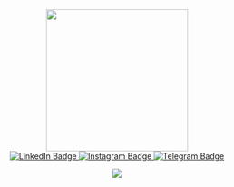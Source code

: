  <div id="header" align="center">
  <img src="https://media.giphy.com/media/qgQUggAC3Pfv687qPC/giphy.gif" width="250"/>
</div>

<div id="header" align="center""badges">
  <a href="https://www.linkedin.com/in/asadbek-abdulkhakov-21a6a6274">
    <img src="https://img.shields.io/badge/LinkedIn-blue?style=for-the-badge&logo=linkedin&logoColor=white" alt="LinkedIn Badge"/>
<a href="https://instagram.com/abdulkhakovasadbek?igshid=NzZlODBkYWE4Ng==">
    <img src="https://img.shields.io/badge/Instagram-red?style=for-the-badge&logo=Instagram&logoColor=white" alt="Instagram Badge"/>  
</a>
  <a href="https://t.me/Seoultech01L">
    <img src="https://img.shields.io/badge/Telegram-blue?style=for-the-badge&logo=Telegram&logoColor=white" alt="Telegram Badge"/>
  </a>
</div>

 <div id="header" align="center">
  
![](https://komarev.com/ghpvc/?username=asadbek01&label=PROFILE+VIEWS)


